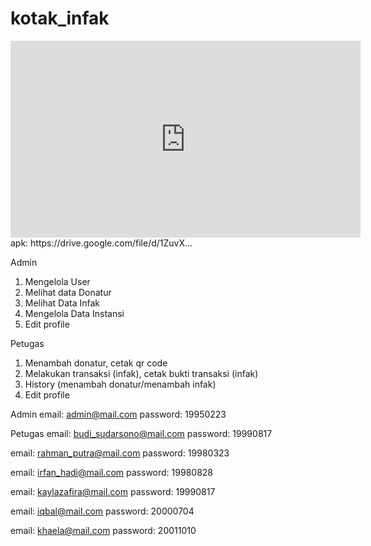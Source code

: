 # kotak_infak

<iframe width="560" height="315" src="https://www.youtube.com/embed/CNl_9NR323c?si=V2rc2-HOXjQS10mq" title="YouTube video player" frameborder="0" allow="accelerometer; autoplay; clipboard-write; encrypted-media; gyroscope; picture-in-picture; web-share" allowfullscreen></iframe>
apk:
https://drive.google.com/file/d/1ZuvX...

Admin

1. Mengelola User
2. Melihat data Donatur
3. Melihat Data Infak
4. Mengelola Data Instansi
5. Edit profile

Petugas

1. Menambah donatur, cetak qr code
2. Melakukan transaksi (infak), cetak bukti transaksi (infak)
3. History (menambah donatur/menambah infak)
4. Edit profile

Admin
email: admin@mail.com
password: 19950223

Petugas
email: budi_sudarsono@mail.com
password: 19990817

email: rahman_putra@mail.com
password: 19980323

email: irfan_hadi@mail.com
password: 19980828

email: kaylazafira@mail.com
password: 19990817

email: iqbal@mail.com
password: 20000704

email: khaela@mail.com
password: 20011010
